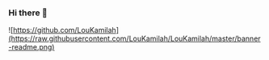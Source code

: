 ### Hi there 👋


![https://github.com/LouKamilah](https://raw.githubusercontent.com/LouKamilah/LouKamilah/master/banner-readme.png)
